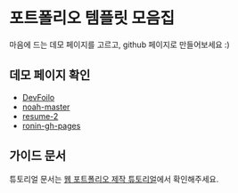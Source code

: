 # 포트폴리오 템플릿 모음집
마음에 드는 데모 페이지를 고르고, github 페이지로 만들어보세요 :)

## 데모 페이지 확인
- [DevFoilo](https://download-C.github.io/-/devfolio-master)
- [noah-master](https://download-C.github.io/-/noah-master/)
- [resume-2](https://download-C.github.io/-/resume-2-master/)
- [ronin-gh-pages](https://download-C.github.io/-/ronin-gh-pages/)

## 가이드 문서

튜토리얼 문서는 [웹 포트폴리오 제작 튜토리얼](https://www.notion.so/cucus/85e3bec77d904f1fa282cec4756232c3)에서 확인해주세요.
